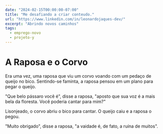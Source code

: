 ```yaml
---
date: "2024-02-15T00:00:00-07:00"
title: "Me desafiando a criar conteudo."
url: "https://www.linkedin.com/in/leonardojaques-dev/"
excerpt: "Abrindo novos caminhos"
tags: 
  - emprego-novo
  - projeto-y 
---
```


# A Raposa e o Corvo

Era uma vez, uma raposa que viu um corvo voando com um pedaço de queijo no bico. Sentindo-se faminta, a raposa pensou em um plano para pegar o queijo.

"Que belo pássaro você é", disse a raposa, "aposto que sua voz é a mais bela da floresta. Você poderia cantar para mim?"

Lisonjeado, o corvo abriu o bico para cantar. O queijo caiu e a raposa o pegou.

"Muito obrigado", disse a raposa, "a vaidade é, de fato, a ruína de muitos".
